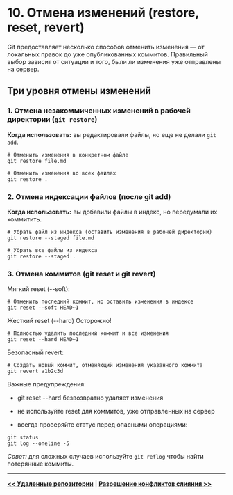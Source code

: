 # 10. Отмена изменений (restore, reset, revert)

Git предоставляет несколько способов отменить изменения — от локальных правок до уже опубликованных коммитов. Правильный выбор зависит от ситуации и того, были ли изменения уже отправлены на сервер.

## Три уровня отмены изменений

### 1. Отмена незакоммиченных изменений в рабочей директории (`git restore`)

**Когда использовать:** вы редактировали файлы, но еще не делали `git add`.

```
# Отменить изменения в конкретном файле
git restore file.md

# Отменить изменения во всех файлах
git restore .
```

### 2. Отмена индексации файлов (после git add)

**Когда использовать:** вы добавили файлы в индекс, но передумали их коммитить.

```
# Убрать файл из индекса (оставить изменения в рабочей директории)
git restore --staged file.md

# Убрать все файлы из индекса
git restore --staged .
```

### 3. Отмена коммитов (git reset и git revert)

Мягкий reset (--soft):

```
# Отменить последний коммит, но оставить изменения в индексе
git reset --soft HEAD~1
```

Жесткий reset (--hard) Осторожно!

```
# Полностью удалить последний коммит и все изменения
git reset --hard HEAD~1
```

Безопасный revert:

```
# Создать новый коммит, отменяющий изменения указанного коммита
git revert a1b2c3d
```

Важные предупреждения:

* git reset --hard безвозвратно удаляет изменения

* не используйте reset для коммитов, уже отправленных на сервер

* всегда проверяйте статус перед опасными операциями:
```
git status
git log --oneline -5
```

*Совет:* для сложных случаев используйте `git reflog` чтобы найти потерянные коммиты.

---

[**<< Удаленные репозитории**](remote-repos.md) |
[**Разрешение конфликтов слияния >>**](conflicts.md) 